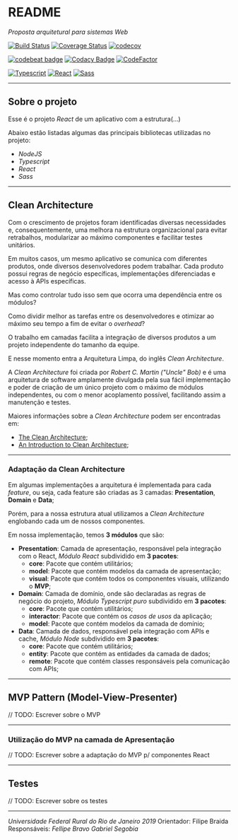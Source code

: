# README
*Proposta arquitetural para sistemas Web*

[![Build Status](https://travis-ci.org/insidemybrain/react-clean-arch-mvp.svg?branch=master)](https://travis-ci.org/insidemybrain/react-clean-arch-mvp)
[![Coverage Status](https://coveralls.io/repos/github/insidemybrain/react-clean-arch-mvp/badge.svg?branch=master)](https://coveralls.io/github/insidemybrain/react-clean-arch-mvp?branch=master)
[![codecov](https://codecov.io/gh/insidemybrain/react-clean-arch-mvp/branch/master/graph/badge.svg)](https://codecov.io/gh/insidemybrain/react-clean-arch-mvp)

[![codebeat badge](https://codebeat.co/badges/52550cbd-90f1-49c7-943e-04008e1b8734)](https://codebeat.co/projects/github-com-insidemybrain-react-clean-arch-mvp-master)
[![Codacy Badge](https://api.codacy.com/project/badge/Grade/92f102e86ac74efdb09653a9ddcb9dd1)](https://www.codacy.com/app/insidemybrain/react-clean-arch-mvp?utm_source=github.com&amp;utm_medium=referral&amp;utm_content=insidemybrain/react-clean-arch-mvp&amp;utm_campaign=Badge_Grade)
[![CodeFactor](https://www.codefactor.io/repository/github/insidemybrain/react-clean-arch-mvp/badge)](https://www.codefactor.io/repository/github/insidemybrain/react-clean-arch-mvp)

[![Typescript](https://img.shields.io/badge/Typescript-3.4.2-blue.svg)](https://www.typescriptlang.org/)
[![React](https://img.shields.io/badge/React-16.8.12-9cf.svg?style=flat)](https://pt-br.reactjs.org/)
[![Sass](https://img.shields.io/badge/Sass-4.11.0-blueviolet.svg?style=flat)](https://sass-lang.com/)

---

## Sobre o projeto
Esse é o projeto *React* de um aplicativo com a estrutura(...)

Abaixo estão listadas algumas das principais bibliotecas utilizadas no projeto:
  - *NodeJS*
  - *Typescript*
  - *React*
  - *Sass*

---

## Clean Architecture
Com o crescimento de projetos foram identificadas diversas necessidades e, consequentemente, uma melhora na estrutura organizacional para evitar retrabalhos, modularizar ao máximo componentes e facilitar testes unitários.

Em muitos casos, um mesmo aplicativo se comunica com diferentes produtos, onde diversos desenvolvedores podem trabalhar.
Cada produto possui regras de negócio específicas, implementações diferenciadas e acesso à APIs específicas.

Mas como controlar tudo isso sem que ocorra uma dependência entre os módulos?

Como dividir melhor as tarefas entre os desenvolvedores e otimizar ao máximo seu tempo a fim de evitar o *overhead*?

O trabalho em camadas facilita a integração de diversos produtos a um projeto independente do tamanho da equipe.

E nesse momento entra a Arquitetura Limpa, do inglês *Clean Architecture*.

A *Clean Architecture* foi criada por *Robert C. Martin ("Uncle" Bob)* e é uma arquitetura de software amplamente divulgada pela sua fácil implementação e poder de criação de um único projeto com o máximo de módulos independentes, ou com o menor acoplamento possível, facilitando assim a manutenção e testes.

Maiores informações sobre a *Clean Architecture* podem ser encontradas em:
  - [The Clean Architecture](https://blog.cleancoder.com/uncle-bob/2012/08/13/the-clean-architecture.html);
  - [An Introduction to Clean Architecture](https://blog.ndepend.com/introduction-clean-architecture/);

---

### Adaptação da Clean Architecture
Em algumas implementações a arquitetura é implementada para cada *feature*, ou seja, cada feature são criadas as 3 camadas: **Presentation**, **Domain** e **Data**;

Porém, para a nossa estrutura atual utilizamos a *Clean Architecture* englobando cada um de nossos componentes.

Em nossa implementação, temos **3 módulos** que são:
  - **Presentation**: Camada de apresentação, responsável pela integração com o React, *Módulo React* subdividido em **3 pacotes**:
    - **core**: Pacote que contém utilitários;
    - **model**: Pacote que contém modelos da camada de apresentação;
    - **visual**: Pacote que contém todos os componentes visuais, utilizando o **MVP**;
  - **Domain**: Camada de domínio, onde são declaradas as regras de negócio do projeto, *Módulo Typescript puro* subdividido em **3 pacotes**:
    - **core**: Pacote que contém utilitários;
    - **interactor**: Pacote que contém os *casos de usos* da aplicação;
    - **model**: Pacote que contém modelos da camada de domínio;
  - **Data**: Camada de dados, responsável pela integração com APIs e cache, *Módulo Node* subdividido em **3 pacotes**: 
    - **core**: Pacote que contém utilitários;
    - **entity**: Pacote que contém as entidades da camada de dados;
    - **remote**: Pacote que contém classes responsáveis pela comunicação com APIs;

---

## MVP Pattern (Model-View-Presenter)
// TODO: Escrever sobre o MVP

---

### Utilização do MVP na camada de Apresentação
// TODO: Escrever sobre a adaptação do MVP p/ componentes React

---

## Testes
// TODO: Escrever sobre os testes

---
*Universidade Federal Rural do Rio de Janeiro 2019*
Orientador: Filipe Braida
Responsáveis:
*Fellipe Bravo*
*Gabriel Segobia*